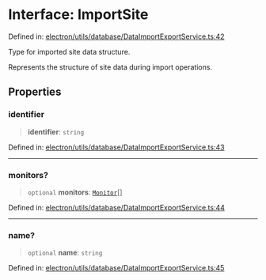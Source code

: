 # Interface: ImportSite

Defined in: [electron/utils/database/DataImportExportService.ts:42](https://github.com/Nick2bad4u/Uptime-Watcher/blob/8a1973382d5fe14c52996ecda381894eb7ecd4a6/electron/utils/database/DataImportExportService.ts#L42)

Type for imported site data structure.

Represents the structure of site data during import operations.

## Properties

### identifier

> **identifier**: `string`

Defined in: [electron/utils/database/DataImportExportService.ts:43](https://github.com/Nick2bad4u/Uptime-Watcher/blob/8a1973382d5fe14c52996ecda381894eb7ecd4a6/electron/utils/database/DataImportExportService.ts#L43)

***

### monitors?

> `optional` **monitors**: [`Monitor`](../../../../../shared/types/interfaces/Monitor.md)[]

Defined in: [electron/utils/database/DataImportExportService.ts:44](https://github.com/Nick2bad4u/Uptime-Watcher/blob/8a1973382d5fe14c52996ecda381894eb7ecd4a6/electron/utils/database/DataImportExportService.ts#L44)

***

### name?

> `optional` **name**: `string`

Defined in: [electron/utils/database/DataImportExportService.ts:45](https://github.com/Nick2bad4u/Uptime-Watcher/blob/8a1973382d5fe14c52996ecda381894eb7ecd4a6/electron/utils/database/DataImportExportService.ts#L45)
